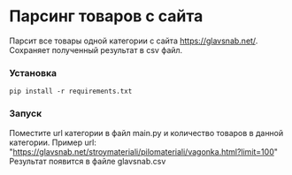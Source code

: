 # Парсинг товаров с сайта
Парсит все товары одной категории с сайта https://glavsnab.net/. Сохраняет полученный результат в csv файл.
### Установка
`pip install -r requirements.txt` 

### Запуск
Поместите url категории в файл main.py и количество товаров в данной категории. Пример url: "https://glavsnab.net/stroymateriali/pilomateriali/vagonka.html?limit=100"
Результат появится в файле glavsnab.csv
